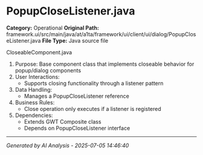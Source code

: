 # PopupCloseListener.java

**Category:** Operational
**Original Path:** framework.ui/src/main/java/at/a1ta/framework/ui/client/ui/dialog/PopupCloseListener.java
**File Type:** Java source file

CloseableComponent.java
1. Purpose: Base component class that implements closeable behavior for popup/dialog components
2. User Interactions:
   - Supports closing functionality through a listener pattern
3. Data Handling:
   - Manages a PopupCloseListener reference
4. Business Rules:
   - Close operation only executes if a listener is registered
5. Dependencies:
   - Extends GWT Composite class
   - Depends on PopupCloseListener interface

---
*Generated by AI Analysis - 2025-07-05 14:46:40*
